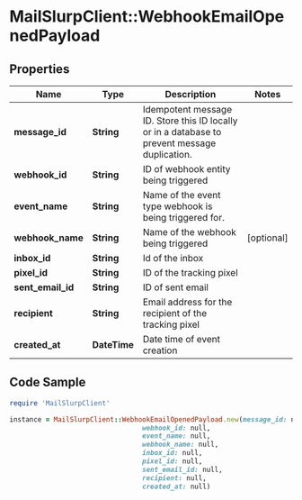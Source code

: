 # MailSlurpClient::WebhookEmailOpenedPayload

## Properties

Name | Type | Description | Notes
------------ | ------------- | ------------- | -------------
**message_id** | **String** | Idempotent message ID. Store this ID locally or in a database to prevent message duplication. | 
**webhook_id** | **String** | ID of webhook entity being triggered | 
**event_name** | **String** | Name of the event type webhook is being triggered for. | 
**webhook_name** | **String** | Name of the webhook being triggered | [optional] 
**inbox_id** | **String** | Id of the inbox | 
**pixel_id** | **String** | ID of the tracking pixel | 
**sent_email_id** | **String** | ID of sent email | 
**recipient** | **String** | Email address for the recipient of the tracking pixel | 
**created_at** | **DateTime** | Date time of event creation | 

## Code Sample

```ruby
require 'MailSlurpClient'

instance = MailSlurpClient::WebhookEmailOpenedPayload.new(message_id: null,
                                 webhook_id: null,
                                 event_name: null,
                                 webhook_name: null,
                                 inbox_id: null,
                                 pixel_id: null,
                                 sent_email_id: null,
                                 recipient: null,
                                 created_at: null)
```


